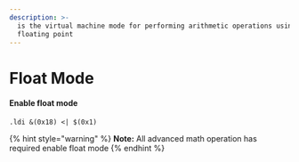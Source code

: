 ```yaml
---
description: >-
  is the virtual machine mode for performing arithmetic operations using a
  floating point
---
```


# Float Mode

#### Enable float mode

```text
.ldi &(0x18) <| $(0x1)
```

{% hint style="warning" %}
**Note:** All advanced math operation has required enable float mode
{% endhint %}



